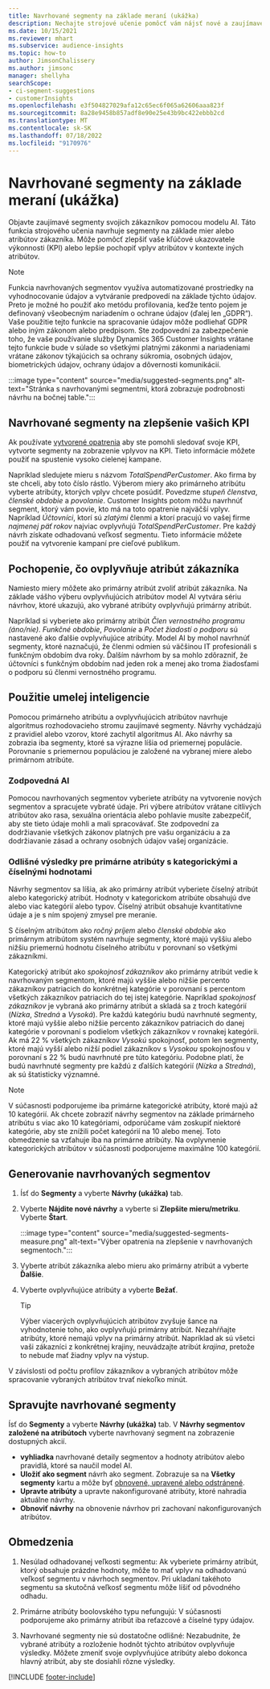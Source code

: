 ```yaml
---
title: Navrhované segmenty na základe meraní (ukážka)
description: Nechajte strojové učenie pomôcť vám nájsť nové a zaujímavé segmenty založené na atribútoch zákazníka.
ms.date: 10/15/2021
ms.reviewer: mhart
ms.subservice: audience-insights
ms.topic: how-to
author: JimsonChalissery
ms.author: jimsonc
manager: shellyha
searchScope:
- ci-segment-suggestions
- customerInsights
ms.openlocfilehash: e3f504827029afa12c65ec6f065a62606aaa823f
ms.sourcegitcommit: 8a28e9458b857adf8e90e25e43b9bc422ebbb2cd
ms.translationtype: MT
ms.contentlocale: sk-SK
ms.lasthandoff: 07/18/2022
ms.locfileid: "9170976"
---
```

# <a name="suggested-segments-based-on-measures-preview"></a>Navrhované segmenty na základe meraní (ukážka)

Objavte zaujímavé segmenty svojich zákazníkov pomocou modelu AI. Táto funkcia strojového učenia navrhuje segmenty na základe mier alebo atribútov zákazníka. Môže pomôcť zlepšiť vaše kľúčové ukazovatele výkonnosti (KPI) alebo lepšie pochopiť vplyv atribútov v kontexte iných atribútov.

> [!NOTE]
> Funkcia navrhovaných segmentov využíva automatizované prostriedky na vyhodnocovanie údajov a vytváranie predpovedí na základe týchto údajov. Preto je možné ho použiť ako metódu profilovania, keďže tento pojem je definovaný všeobecným nariadením o ochrane údajov (ďalej len „GDPR“). Vaše použitie tejto funkcie na spracovanie údajov môže podliehať GDPR alebo iným zákonom alebo predpisom. Ste zodpovední za zabezpečenie toho, že vaše používanie služby Dynamics 365 Customer Insights vrátane tejto funkcie bude v súlade so všetkými platnými zákonmi a nariadeniami vrátane zákonov týkajúcich sa ochrany súkromia, osobných údajov, biometrických údajov, ochrany údajov a dôvernosti komunikácií.

:::image type="content" source="media/suggested-segments.png" alt-text="Stránka s navrhovanými segmentmi, ktorá zobrazuje podrobnosti návrhu na bočnej table.":::

## <a name="suggested-segments-to-improve-your-kpis"></a>Navrhované segmenty na zlepšenie vašich KPI

Ak používate [vytvorené opatrenia](measures.md) aby ste pomohli sledovať svoje KPI, vytvorte segmenty na zobrazenie vplyvov na KPI. Tieto informácie môžete použiť na spustenie vysoko cielenej kampane.

Napríklad sledujete mieru s názvom *TotalSpendPerCustomer*. Ako firma by ste chceli, aby toto číslo rástlo. Výberom miery ako primárneho atribútu vyberte atribúty, ktorých vplyv chcete posúdiť. Povedzme *stupeň členstva*, *členské obdobie* a *povolanie*. Customer Insights potom môžu navrhnúť segment, ktorý vám povie, kto má na toto opatrenie najväčší vplyv. Napríklad *Účtovníci*, ktorí sú *zlatými* členmi a ktorí pracujú vo vašej firme *najmenej päť rokov* najviac ovplyvňujú *TotalSpendPerCustomer*. Pre každý návrh získate odhadovanú veľkosť segmentu. Tieto informácie môžete použiť na vytvorenie kampaní pre cieľové publikum.

## <a name="understand-what-influences-a-customer-attribute"></a>Pochopenie, čo ovplyvňuje atribút zákazníka

Namiesto miery môžete ako primárny atribút zvoliť atribút zákazníka. Na základe vášho výberu ovplyvňujúcich atribútov model AI vytvára sériu návrhov, ktoré ukazujú, ako vybrané atribúty ovplyvňujú primárny atribút.

Napríklad si vyberiete ako primárny atribút *Člen vernostného programu (áno/nie)*. *Funkčné obdobie*, *Povolanie* a *Počet žiadostí o podporu* sú nastavené ako ďalšie ovplyvňujúce atribúty. Model AI by mohol navrhnúť segmenty, ktoré naznačujú, že členmi odmien sú väčšinou IT profesionáli s funkčným obdobím dva roky. Ďalším návrhom by sa mohlo zdôrazniť, že účtovníci s funkčným obdobím nad jeden rok a menej ako troma žiadosťami o podporu sú členmi vernostného programu.

## <a name="artificial-intelligence-usage"></a>Použitie umelej inteligencie

Pomocou primárneho atribútu a ovplyvňujúcich atribútov navrhuje algoritmus rozhodovacieho stromu zaujímavé segmenty. Návrhy vychádzajú z pravidiel alebo vzorov, ktoré zachytil algoritmus AI. Ako návrhy sa zobrazia iba segmenty, ktoré sa výrazne líšia od priemernej populácie. Porovnanie s priemernou populáciou je založené na vybranej miere alebo primárnom atribúte.

### <a name="responsible-ai"></a>Zodpovedná AI

Pomocou navrhovaných segmentov vyberiete atribúty na vytvorenie nových segmentov a spracujete vybraté údaje. Pri výbere atribútov vrátane citlivých atribútov ako rasa, sexuálna orientácia alebo pohlavie musíte zabezpečiť, aby ste tieto údaje mohli a mali spracovávať. Ste zodpovední za dodržiavanie všetkých zákonov platných pre vašu organizáciu a za dodržiavanie zásad a ochrany osobných údajov vašej organizácie.

### <a name="different-results-for-primary-attributes-with-categorical-and-numeric-values"></a>Odlišné výsledky pre primárne atribúty s kategorickými a číselnými hodnotami

Návrhy segmentov sa líšia, ak ako primárny atribút vyberiete číselný atribút alebo kategorický atribút. Hodnoty v kategorickom atribúte obsahujú dve alebo viac kategórií alebo typov. Číselný atribút obsahuje kvantitatívne údaje a je s ním spojený zmysel pre meranie.

S číselným atribútom ako *ročný príjem* alebo *členské obdobie* ako primárnym atribútom systém navrhuje segmenty, ktoré majú vyššiu alebo nižšiu priemernú hodnotu číselného atribútu v porovnaní so všetkými zákazníkmi.

Kategorický atribút ako *spokojnosť zákazníkov* ako primárny atribút vedie k navrhovaným segmentom, ktoré majú vyššie alebo nižšie percento zákazníkov patriacich do konkrétnej kategórie v porovnaní s percentom všetkých zákazníkov patriacich do tej istej kategórie. Napríklad *spokojnosť zákazníkov* je vybraná ako primárny atribút a skladá sa z troch kategórií (*Nízka*, *Stredná* a *Vysoká*). Pre každú kategóriu budú navrhnuté segmenty, ktoré majú vyššie alebo nižšie percento zákazníkov patriacich do danej kategórie v porovnaní s podielom všetkých zákazníkov v rovnakej kategórii. Ak má 22 % všetkých zákazníkov *Vysokú* spokojnosť, potom len segmenty, ktoré majú vyšší alebo nižší podiel zákazníkov s *Vysokou* spokojnosťou v porovnaní s 22 % budú navrhnuté pre túto kategóriu. Podobne platí, že budú navrhnuté segmenty pre každú z ďalších kategórií (*Nízka* a *Stredná*), ak sú štatisticky významné.

> [!NOTE]
> V súčasnosti podporujeme iba primárne kategorické atribúty, ktoré majú až 10 kategórií. Ak chcete zobraziť návrhy segmentov na základe primárneho atribútu s viac ako 10 kategóriami, odporúčame vám zoskupiť niektoré kategórie, aby ste znížili počet kategórií na 10 alebo menej. Toto obmedzenie sa vzťahuje iba na primárne atribúty. Na ovplyvnenie kategorických atribútov v súčasnosti podporujeme maximálne 100 kategórií.

## <a name="generate-suggested-segments"></a>Generovanie navrhovaných segmentov

1. Ísť do **Segmenty** a vyberte **Návrhy (ukážka)** tab.

1. Vyberte **Nájdite nové návrhy** a vyberte si **Zlepšite mieru/metriku**. Vyberte **Štart**.

   :::image type="content" source="media/suggested-segments-measure.png" alt-text="Výber opatrenia na zlepšenie v navrhovaných segmentoch.":::

1. Vyberte atribút zákazníka alebo mieru ako primárny atribút a vyberte **Ďalšie**.

1. Vyberte ovplyvňujúce atribúty a vyberte **Bežať**.

   > [!TIP]
   > Výber viacerých ovplyvňujúcich atribútov zvyšuje šance na vyhodnotenie toho, ako ovplyvňujú primárny atribút. Nezahŕňajte atribúty, ktoré nemajú vplyv na primárny atribút. Napríklad ak sú všetci vaši zákazníci z konkrétnej krajiny, neuvádzajte atribút *krajina*, pretože to nebude mať žiadny vplyv na výstup.

V závislosti od počtu profilov zákazníkov a vybraných atribútov môže spracovanie vybraných atribútov trvať niekoľko minút.

## <a name="manage-suggested-segments"></a>Spravujte navrhované segmenty

Ísť do **Segmenty** a vyberte **Návrhy (ukážka)** tab. V **Návrhy segmentov založené na atribútoch** vyberte navrhovaný segment na zobrazenie dostupných akcií.

- **vyhliadka** navrhované detaily segmentov a hodnoty atribútov alebo pravidlá, ktoré sa naučil model AI.
- **Uložiť ako segment** návrh ako segment. Zobrazuje sa na **Všetky segmenty** kartu a môže byť [obnovené, upravené alebo odstránené](segments.md).
- **Upravte atribúty** a upravte nakonfigurované atribúty, ktoré nahradia aktuálne návrhy.
- **Obnoviť návrhy** na obnovenie návrhov pri zachovaní nakonfigurovaných atribútov.

## <a name="limitations"></a>Obmedzenia

1. Nesúlad odhadovanej veľkosti segmentu: Ak vyberiete primárny atribút, ktorý obsahuje prázdne hodnoty, môže to mať vplyv na odhadovanú veľkosť segmentu v návrhoch segmentov. Pri ukladaní takéhoto segmentu sa skutočná veľkosť segmentu môže líšiť od pôvodného odhadu.

2. Primárne atribúty boolovského typu nefungujú: V súčasnosti podporujeme ako primárny atribút iba reťazcové a číselné typy údajov.

3. Navrhované segmenty nie sú dostatočne odlišné: Nezabudnite, že vybrané atribúty a rozloženie hodnôt týchto atribútov ovplyvňuje výsledky. Môžete zmeniť svoje ovplyvňujúce atribúty alebo dokonca hlavný atribút, aby ste dosiahli rôzne výsledky.

[!INCLUDE [footer-include](includes/footer-banner.md)]